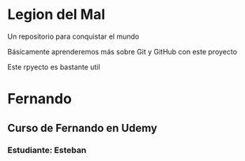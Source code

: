 # Legion del Mal
Un repositorio para conquistar el mundo

Básicamente aprenderemos más sobre Git y GitHub con este proyecto

Este rpyecto es bastante util

# Fernando


## Curso de Fernando en Udemy
### Estudiante: Esteban
